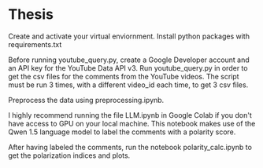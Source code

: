 # Thesis
Create and activate your virtual enviornment. Install python packages with requirements.txt

Before running youtube_query.py, create a Google Developer account and an API key for the YouTube Data API v3. Run youtube_query.py in order to get the csv files for the comments from the YouTube videos. 
The script must be run 3 times, with a different video_id each time, to get 3 csv files. 

Preprocess the data using preprocessing.ipynb. 

I highly recommend running the file LLM.ipynb in Google Colab if you don't have access to GPU on your local machine. 
This notebook makes use of the Qwen 1.5 language model to label the comments with a polarity score. 

After having labeled the comments, run the notebook polarity_calc.ipynb to get the polarization indices and plots. 
